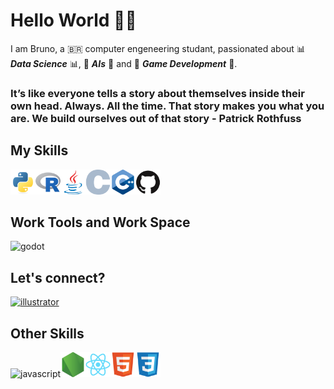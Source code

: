 # Hello World 👋😄

 I am Bruno, a 🇧🇷 computer engeneering studant, passionated about 📊 ***Data Science*** 📊, 🤖 ***AIs*** 🤖 and 👾 ***Game Development*** 👾.

### It’s like everyone tells a story about themselves inside their own head. Always. All the time. That story makes you what you are. We build ourselves out of that story - Patrick Rothfuss


## My Skills

<img src="https://raw.githubusercontent.com/devicons/devicon/master/icons/python/python-original.svg" alt="python" width="40" height="40" style="max-width:100%;"></img><img src="https://raw.githubusercontent.com/devicons/devicon/master/icons/r/r-original.svg" alt="r" width="40" height="40" style="max-width:100%;"></img><img src="https://raw.githubusercontent.com/devicons/devicon/master/icons/java/java-original.svg" alt="java" width="40" height="40" style="max-width:100%;"></img><img src="https://raw.githubusercontent.com/devicons/devicon/master/icons/c/c-original.svg" alt="c" width="40" height="40" style="max-width:100%;"></img><img src="https://raw.githubusercontent.com/devicons/devicon/master/icons/cplusplus/cplusplus-original.svg" alt="c++" width="40" height="40" style="max-width:100%;"></img><img src="https://raw.githubusercontent.com/devicons/devicon/master/icons/github/github-original.svg" alt="gihtub" width="40" height="40" style="max-width:100%;"></img>


## Work Tools and Work Space
<img src="https://upload.wikimedia.org/wikipedia/commons/6/6a/Godot_icon.svg" alt="godot" width="40" height="40" style="max-width:100%;"></img>



## Let's connect? 
<a href="https://www.linkedin.com/in/bruno-vin%C3%ADcius-costa-oliveira-9a59991b0/"><img src="https://www.spiner.com.br/wp-content/uploads/2019/02/midias-sociais-linkedin-icon.png" alt="illustrator" width="40" height="40" style="max-width:100%;"></img></a>

## Other Skills

<img src="https://cdn.icon-icons.com/icons2/2108/PNG/512/javascript_icon_130900.png" alt="javascript" width="40" height="40" style="max-width:100%;"></img><img src="https://raw.githubusercontent.com/devicons/devicon/master/icons/nodejs/nodejs-original.svg" alt="node" width="40" height="40" style="max-width:100%;"></img><img src="https://raw.githubusercontent.com/devicons/devicon/master/icons/react/react-original.svg" alt="react" width="40" height="40" style="max-width:100%;"></img><img src="https://raw.githubusercontent.com/devicons/devicon/master/icons/html5/html5-original.svg" alt="html5" width="40" height="40" style="max-width:100%;"></img><img src="https://raw.githubusercontent.com/devicons/devicon/master/icons/css3/css3-original.svg" alt="css" width="40" height="40" style="max-width:100%;"></img>






<!--
**LilPaje/LilPaje** is a ✨ _special_ ✨ repository because its `README.md` (this file) appears on your GitHub profile.

Here are some ideas to get you started:

- 🔭 I’m currently working on ...
- 🌱 I’m currently learning ...
- 👯 I’m looking to collaborate on ...
- 🤔 I’m looking for help with ...
- 💬 Ask me about ...
- 📫 How to reach me: ...
- 😄 Pronouns: ...
- ⚡ Fun fact: ...
-->
